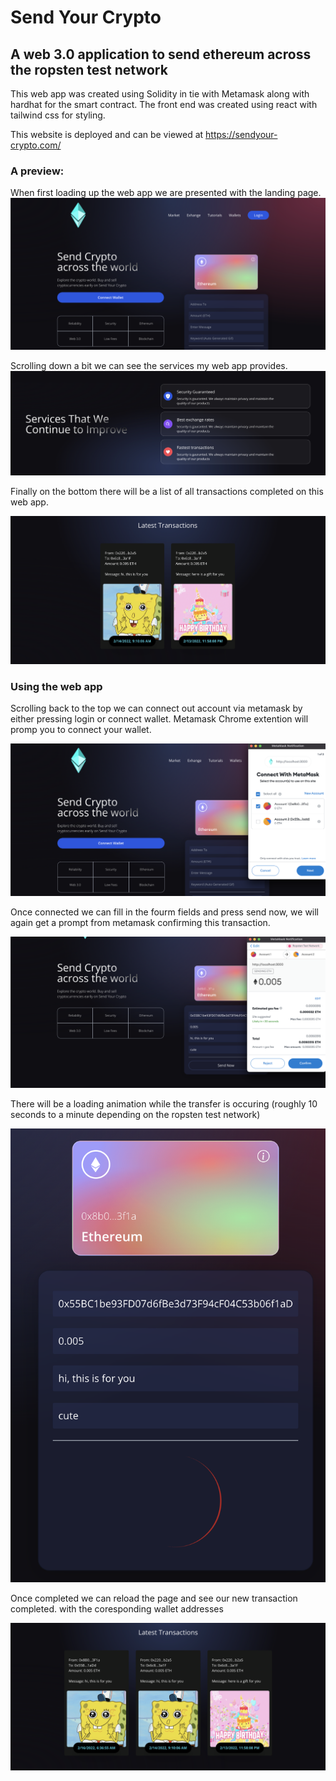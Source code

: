 # Send Your Crypto

## A web 3.0 application to send ethereum across the ropsten test network

This web app was created using Solidity in tie with Metamask along with hardhat for the smart contract.
The front end was created using react with tailwind css for styling.

This website is deployed and can be viewed at https://sendyour-crypto.com/

### A preview:
When first loading up the web app we are presented with the landing page.
![landing page](https://github.com/roshan0926/sendCrypto/blob/main/readme_img/landing%20page.png?raw=true)


Scrolling down a bit we can see the services my web app provides.
![services](https://github.com/roshan0926/sendCrypto/blob/main/readme_img/services.png?raw=true)

Finally on the bottom there will be a list of all transactions completed on this web app.

![previous transactions](https://github.com/roshan0926/sendCrypto/blob/main/readme_img/previous%20transactions.png?raw=true)

### Using the web app
Scrolling back to the top we can connect out account via metamask by either pressing login or connect wallet. Metamask Chrome extention will promp you to connect your wallet.

![connection prompt](https://github.com/roshan0926/sendCrypto/blob/main/readme_img/connection%20prompt.png?raw=true)

Once connected we can fill in the fourm fields and press send now, we will again get a prompt from metamask confirming this transaction. 

![transfer confirmation](https://github.com/roshan0926/sendCrypto/blob/main/readme_img/transfer%20confirmation.png?raw=true)

There will be a loading animation while the transfer is occuring (roughly 10 seconds to a minute depending on the ropsten test network)

![loading](https://github.com/roshan0926/sendCrypto/blob/main/readme_img/loading.png?raw=true)

Once completed we can reload the page and see our new transaction completed. with the coresponding wallet addresses

![new transactions](https://github.com/roshan0926/sendCrypto/blob/main/readme_img/current%20transactions.png?raw=true)
